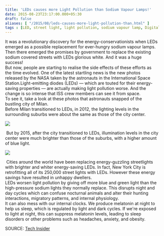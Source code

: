 ```yaml
---
title: 'LEDs causes more Light Pollution than Sodium Vapour Lamps!'
date: 2015-08-23T23:17:00.000+05:30
draft: false
aliases: [ "/2015/08/leds-causes-more-light-pollution-than.html" ]
tags : [LED, street light, light pollution, sodium vapour lamp, Digital life, Scientific, Technology]
---
```


It was a revolutionary discovery for the energy-conservationists when LEDs emerged as a possible replacement for ever-hungry sodium vapour lamps. Then there emerged the promises by government to replace the existing sodium covered streets with LEDs glorious white. And it was a huge success!  
But now, people are starting to realise the side effects of these efforts as the time evolved. One of the latest startling news is the new photos released by the NASA taken by the astronauts in the International Space Station.Light-emitting diodes (LEDs) — which are touted for their energy-saving properties — are actually making light pollution worse. And the change is so intense that ISS crew members can see it from space.  
To see it, take a look at these photos that astronauts snapped of the bustling city of Milan.  
Before Milan transitioned to LEDs, in 2012, the lighting levels in the surrounding suburbs were about the same as those of the city center.  

[![](http://static6.techinsider.io/image/55cba7e9371d2212008bf462-1280-852/milan_2012_skitch.png)](http://static6.techinsider.io/image/55cba7e9371d2212008bf462-1280-852/milan_2012_skitch.png)

  
 But by 2015, after the city transitioned to LEDs, illumination levels in the city center were much brighter than those of the suburbs, with a higher amount of blue light.  

[![](http://static4.techinsider.io/image/55cba81a371d22462c8bd198-1280-852/milan_2015_skitch.png)](http://static4.techinsider.io/image/55cba81a371d22462c8bd198-1280-852/milan_2015_skitch.png)

 Cities around the world have been replacing energy-guzzling streetlights with brighter and whiter energy-saving LEDs. In fact, New York City is retrofitting all of its 250,000 street lights with LEDs. However these energy savings have resulted in unhappy dwellers.  
LEDs worsen light pollution by giving off more blue and green light than the high-pressure sodium lights they normally replace. This disrupts night and day cycles which can confuse nocturnal animals and alter their hunting interactions, migratory patterns, and internal physiology.  
It can also mess with our internal clocks. We produce melatonin at night to help us sleep, which is regulated by light and dark cycles. If we're exposed to light at night, this can suppress melatonin levels, leading to sleep disorders or other problems such as headaches, anxiety, and obesity.  
  
SOURCE: [Tech Insider](http://www.techinsider.io/astronaut-photos-light-polution-led-nasa-esa-2015-8)